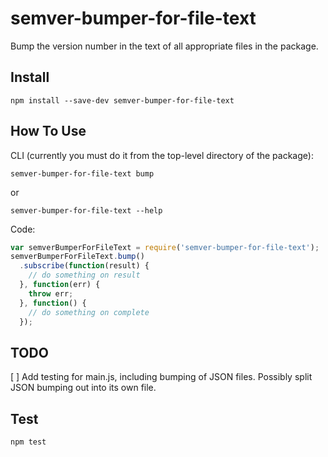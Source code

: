 # semver-bumper-for-file-text
Bump the version number in the text of all appropriate files in the package.

## Install

```
npm install --save-dev semver-bumper-for-file-text
```

## How To Use

CLI (currently you must do it from the top-level directory of the package):

```
semver-bumper-for-file-text bump
```

or

```
semver-bumper-for-file-text --help
```

Code:

```js
var semverBumperForFileText = require('semver-bumper-for-file-text');
semverBumperForFileText.bump()
  .subscribe(function(result) {
    // do something on result
  }, function(err) {
    throw err;
  }, function() {
    // do something on complete
  });
```

## TODO

[ ] Add testing for main.js, including bumping of JSON files. Possibly split JSON bumping out into its own file.

## Test

```
npm test
```
